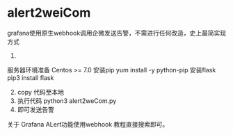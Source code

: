 # alert2weiCom
grafana使用原生webhook调用企微发送告警，不需进行任何改造，史上最简实现方式

1.
服务器环境准备
Centos >= 7.0
安装pip
yum install -y python-pip
安装flask
pip3 install flask

2. copy 代码至本地
3. 执行代码 python3 alert2weCom.py
4. 即可发送告警

关于 Grafana ALert功能使用webhook 教程直接搜索即可。

